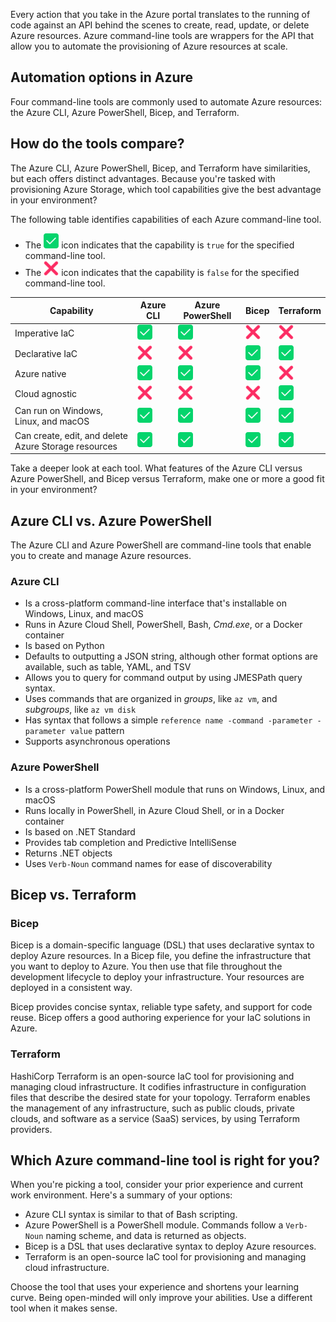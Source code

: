 Every action that you take in the Azure portal translates to the running of code against an API behind
the scenes to create, read, update, or delete Azure resources. Azure command-line tools are wrappers
for the API that allow you to automate the provisioning of Azure resources at scale.

## Automation options in Azure

Four command-line tools are commonly used to automate Azure resources: the
Azure CLI, Azure PowerShell, Bicep, and Terraform.

## How do the tools compare?

The Azure CLI, Azure PowerShell, Bicep, and Terraform have similarities, but each offers distinct
advantages. Because you're tasked with provisioning Azure Storage, which tool capabilities give the
best advantage in your environment?

The following table identifies capabilities of each Azure command-line tool.

- The ![Yes][1] icon indicates that the capability is `true` for the specified command-line tool.
- The ![No][3] icon indicates that the capability is `false` for the specified command-line tool.

|                     Capability                      | Azure CLI | Azure PowerShell |   Bicep   | Terraform |
| --------------------------------------------------- | --------- | ---------------- | --------- | --------- |
| Imperative IaC                                      | ![Yes][1] | ![Yes][1]        | ![No][3]  | ![No][3]  |
| Declarative IaC                                     | ![No][3]  | ![No][3]         | ![Yes][1] | ![Yes][1] |
| Azure native                                        | ![Yes][1] | ![Yes][1]        | ![Yes][1] | ![No][3]  |
| Cloud agnostic                                      | ![No][3]  | ![No][3]         | ![No][3]  | ![Yes][1] |
| Can run on Windows, Linux, and macOS                | ![Yes][1] | ![Yes][1]        | ![Yes][1] | ![Yes][1] |
| Can create, edit, and delete Azure Storage resources | ![Yes][1] | ![Yes][1]        | ![Yes][1] | ![Yes][1] |

Take a deeper look at each tool. What features of the Azure CLI versus Azure PowerShell, and Bicep versus
Terraform, make one or more a good fit in your environment?

## Azure CLI vs. Azure PowerShell

The Azure CLI and Azure PowerShell are command-line tools that enable you to create and manage Azure
resources.

### Azure CLI

- Is a cross-platform command-line interface that's installable on Windows, Linux, and macOS
- Runs in Azure Cloud Shell, PowerShell, Bash, *Cmd.exe*, or a Docker container
- Is based on Python
- Defaults to outputting a JSON string, although other format options are available, such as table,
  YAML, and TSV
- Allows you to query for command output by using JMESPath query syntax.
- Uses commands that are organized in _groups_, like `az vm`, and _subgroups_, like `az vm disk`
- Has syntax that follows a simple `reference name -command -parameter -parameter value` pattern
- Supports asynchronous operations

### Azure PowerShell

- Is a cross-platform PowerShell module that runs on Windows, Linux, and macOS
- Runs locally in PowerShell, in Azure Cloud Shell, or in a Docker container
- Is based on .NET Standard
- Provides tab completion and Predictive IntelliSense
- Returns .NET objects
- Uses `Verb-Noun` command names for ease of discoverability

## Bicep vs. Terraform

### Bicep

Bicep is a domain-specific language (DSL) that uses declarative syntax to deploy Azure resources. In
a Bicep file, you define the infrastructure that you want to deploy to Azure. You then use that file
throughout the development lifecycle to deploy your infrastructure. Your resources are deployed in a
consistent way.

Bicep provides concise syntax, reliable type safety, and support for code reuse. Bicep offers a
good authoring experience for your IaC solutions in Azure.

### Terraform

HashiCorp Terraform is an open-source IaC tool for provisioning and
managing cloud infrastructure. It codifies infrastructure in configuration files that describe the
desired state for your topology. Terraform enables the management of any infrastructure, such as
public clouds, private clouds, and software as a service (SaaS) services, by using Terraform providers.

## Which Azure command-line tool is right for you?

When you're picking a tool, consider your prior experience and current work environment. Here's a summary of your options:

- Azure CLI syntax is similar to that of Bash scripting.
- Azure PowerShell is a PowerShell module. Commands follow a `Verb-Noun` naming scheme, and data is
returned as objects.
- Bicep is a DSL that uses declarative syntax to deploy Azure resources.
- Terraform is an open-source IaC tool for provisioning and
managing cloud infrastructure.

Choose the tool that uses your experience and shortens your learning curve. Being open-minded will
only improve your abilities. Use a different tool when it makes sense.

<!-- link references -->
[1]: ../media/shared/check-mark-button-2705.svg
[3]: ../media/shared/cross-mark-274c.svg
